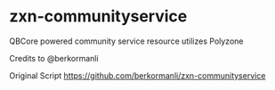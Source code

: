 # zxn-communityservice
QBCore powered community service resource utilizes Polyzone

Credits to @berkormanli

Original Script
https://github.com/berkormanli/zxn-communityservice
